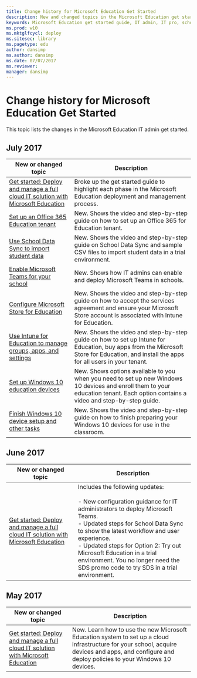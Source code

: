 ```yaml
---
title: Change history for Microsoft Education Get Started
description: New and changed topics in the Microsoft Education get started guide.
keywords: Microsoft Education get started guide, IT admin, IT pro, school, education, change history
ms.prod: w10
ms.mktglfcycl: deploy
ms.sitesec: library
ms.pagetype: edu
author: dansimp
ms.author: dansimp
ms.date: 07/07/2017
ms.reviewer: 
manager: dansimp
---
```


# Change history for Microsoft Education Get Started

This topic lists the changes in the Microsoft Education IT admin get started.

## July 2017

| New or changed topic | Description |
| --- | ---- |
| [Get started: Deploy and manage a full cloud IT solution with Microsoft Education](get-started-with-microsoft-education.md) | Broke up the get started guide to highlight each phase in the Microsoft Education deployment and management process. |
| [Set up an Office 365 Education tenant](set-up-office365-edu-tenant.md) | New. Shows the video and step-by-step guide on how to set up an Office 365 for Education tenant. |
| [Use School Data Sync to import student data](use-school-data-sync.md) | New. Shows the video and step-by-step guide on School Data Sync and sample CSV files to import student data in a trial environment. |
| [Enable Microsoft Teams for your school](enable-microsoft-teams.md) | New. Shows how IT admins can enable and deploy Microsoft Teams in schools. |
| [Configure Microsoft Store for Education](configure-microsoft-store-for-education.md) | New. Shows the video and step-by-step guide on how to accept the services agreement and ensure your Microsoft Store account is associated with Intune for Education. |
| [Use Intune for Education to manage groups, apps, and settings](use-intune-for-education.md) | New. Shows the video and step-by-step guide on how to set up Intune for Education, buy apps from the Microsoft Store for Education, and install the apps for all users in your tenant. |
| [Set up Windows 10 education devices](set-up-windows-10-education-devices.md) | New. Shows options available to you when you need to set up new Windows 10 devices and enroll them to your education tenant. Each option contains a video and step-by-step guide. |
| [Finish Windows 10 device setup and other tasks](finish-setup-and-other-tasks.md) | New. Shows the video and step-by-step guide on how to finish preparing your Windows 10 devices for use in the classroom. |


## June 2017

| New or changed topic | Description |
| --- | ---- |
| [Get started: Deploy and manage a full cloud IT solution with Microsoft Education](get-started-with-microsoft-education.md) | Includes the following updates:</br></br> - New configuration guidance for IT administrators to deploy Microsoft Teams.</br> - Updated steps for School Data Sync to show the latest workflow and user experience.</br> - Updated steps for Option 2: Try out Microsoft Education in a trial environment. You no longer need the SDS promo code to try SDS in a trial environment. |

## May 2017

| New or changed topic | Description |
| --- | ---- |
| [Get started: Deploy and manage a full cloud IT solution with Microsoft Education](get-started-with-microsoft-education.md) | New. Learn how to use the new Microsoft Education system to set up a cloud infrastructure for your school, acquire devices and apps, and configure and deploy policies to your Windows 10 devices. |
